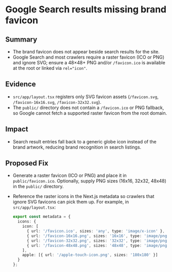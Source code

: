 # Google Search results missing brand favicon

## Summary
- The brand favicon does not appear beside search results for the site.
- Google Search and most crawlers require a raster favicon (ICO or PNG) and ignore SVG; ensure a 48×48+ PNG and/or `/favicon.ico` is available at the root or linked via `rel="icon"`.

## Evidence
- `src/app/layout.tsx` registers only SVG favicon assets (`/favicon.svg`, `/favicon-16x16.svg`, `/favicon-32x32.svg`).
- The `public/` directory does not contain a `/favicon.ico` or PNG fallback, so Google cannot fetch a supported raster favicon from the root domain.

## Impact
- Search result entries fall back to a generic globe icon instead of the brand artwork, reducing brand recognition in search listings.

## Proposed Fix
- Generate a raster favicon (ICO or PNG) and place it in `public/favicon.ico`. Optionally, supply PNG sizes (16x16, 32x32, 48x48) in the `public/` directory.
- Reference the raster icons in the Next.js metadata so crawlers that ignore SVG favicons can pick them up. For example, in `src/app/layout.tsx`:

  ```ts
  export const metadata = {
    icons: {
      icon: [
        { url: '/favicon.ico', sizes: 'any', type: 'image/x-icon' },
        { url: '/favicon-16x16.png', sizes: '16x16', type: 'image/png' },
        { url: '/favicon-32x32.png', sizes: '32x32', type: 'image/png' },
        { url: '/favicon-48x48.png', sizes: '48x48', type: 'image/png' }
      ],
      apple: [{ url: '/apple-touch-icon.png', sizes: '180x180' }]
    }
  };
